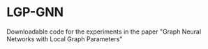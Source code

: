 # LGP-GNN
Downloadable code for the experiments in the paper "Graph Neural Networks with Local Graph Parameters"
